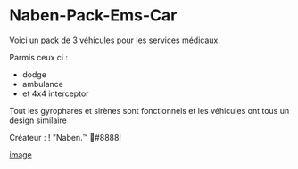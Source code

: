 # Naben-Pack-Ems-Car
Voici un pack de 3 véhicules pour les services médicaux.

Parmis ceux ci :
- dodge
- ambulance
- et 4x4 interceptor

Tout les gyrophares et sirènes sont fonctionnels et les véhicules ont tous un design similaire

Créateur : ! "Naben.™ 🌴#8888!

[image](https://user-images.githubusercontent.com/76815289/139561926-92032a6b-1f12-40bb-8ab2-c7c28f1d16b1.png)
